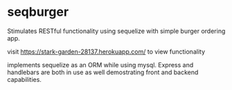 # seqburger
Stimulates RESTful functionality using sequelize with simple burger ordering app.

visit https://stark-garden-28137.herokuapp.com/ to view functionality

implements sequelize as an ORM while using mysql. Express and handlebars are both in use as well demostrating front and backend capabilities. 

